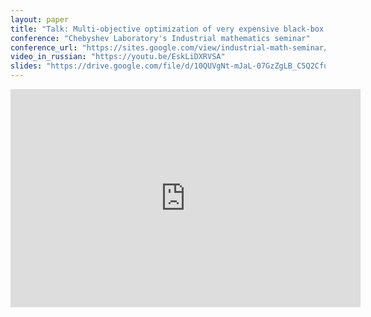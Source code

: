 ```yaml
---
layout: paper
title: "Talk: Multi-objective optimization of very expensive black-box functions with SMAC"
conference: "Chebyshev Laboratory's Industrial mathematics seminar"
conference_url: "https://sites.google.com/view/industrial-math-seminar/"
video_in_russian: "https://youtu.be/EskLiDXRVSA"
slides: "https://drive.google.com/file/d/10QUVgNt-mJaL-07GzZgLB_C5Q2CfuKzv/view?usp=sharing"
---
```


<center>
  <iframe class="embed _responsive" src="https://youtu.be/EskLiDXRVSA" width="560" height="349" frameborder="0" allowfullscreen>
  </iframe>
</center>
